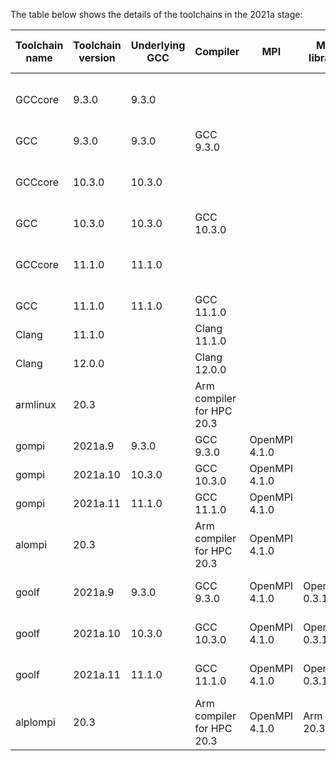 The table below shows the details of the toolchains in the 2021a stage:

| Toolchain name |     Toolchain version     | Underlying GCC |         Compiler          |          MPI           |  Math libraries |  Includes software from   |                          Notes                           |
|----------------|---------------------------|----------------|---------------------------|------------------------|-----------------|---------------------------|----------------------------------------------------------|
| GCCcore        | 9.3.0                     | 9.3.0          |                           |                        |                 |                           | Used for boostrapping other compilers and basic software |
| GCC            | 9.3.0                     | 9.3.0          | GCC 9.3.0                 |                        |                 | GCCcore                   | Compiler toolchain                                       |
| GCCcore        | 10.3.0                    | 10.3.0         |                           |                        |                 |                           | Used for boostrapping other compilers and basic software |
| GCC            | 10.3.0                    | 10.3.0         | GCC 10.3.0                |                        |                 | GCCcore                   | Compiler toolchain                                       |
| GCCcore        | 11.1.0                    | 11.1.0         |                           |                        |                 |                           | Used for boostrapping other compilers and basic software |
| GCC            | 11.1.0                    | 11.1.0         | GCC 11.1.0                |                        |                 | GCCcore                   | Compiler toolchain                                       |
| Clang          | 11.1.0                    |                | Clang 11.1.0              |                        |                 |                           | Compiler toolchain                                       |
| Clang          | 12.0.0                    |                | Clang 12.0.0              |                        |                 |                           | Compiler toolchain                                       |
| armlinux       | 20.3                      |                | Arm compiler for HPC 20.3 |                        |                 |                           | Compiler toolchain                                       |
| gompi          | 2021a.9                   | 9.3.0          | GCC 9.3.0                 | OpenMPI 4.1.0          |                 | GCCcore, GCC              | Compiler+MPI toolchain                                   |
| gompi          | 2021a.10                  | 10.3.0         | GCC 10.3.0                | OpenMPI 4.1.0          |                 | GCCcore, GCC              | Compiler+MPI toolchain                                   |
| gompi          | 2021a.11                  | 11.1.0         | GCC 11.1.0                | OpenMPI 4.1.0          |                 | GCCcore, GCC              | Compiler+MPI toolchain                                   |
| alompi         | 20.3                      |                | Arm compiler for HPC 20.3 | OpenMPI 4.1.0          |                 | armlinux                  | Compiler+MPI toolchain                                   |
| goolf          | 2021a.9                   | 9.3.0          | GCC 9.3.0                 | OpenMPI 4.1.0          | OpenBLAS 0.3.13 | GCCcore, GCC, gompi       | Compiler+MPI+Math toolchain                              |
| goolf          | 2021a.10                  | 10.3.0         | GCC 10.3.0                | OpenMPI 4.1.0          | OpenBLAS 0.3.13 | GCCcore, GCC, gompi       | Compiler+MPI+Math toolchain                              |
| goolf          | 2021a.11                  | 11.1.0         | GCC 11.1.0                | OpenMPI 4.1.0          | OpenBLAS 0.3.13 | GCCcore, GCC, gompi       | Compiler+MPI+Math toolchain                              |
| alplompi       | 20.3                      |                | Arm compiler for HPC 20.3 | OpenMPI 4.1.0          | Arm PL 20.3     | armlinux, alompi          | Compiler+MPI+Math toolchain                              |
